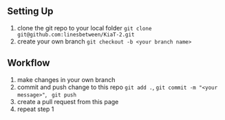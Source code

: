 ## Setting Up
1. clone the git repo to your local folder 
   ``` git clone git@github.com:linesbetween/KiaT-2.git ```
2. create your own branch 
   ``` git checkout -b <your branch name> ```

## Workflow
1. make changes in your own branch
2. commit and push change to this repo
   ``` git add . ```, ``` git commit -m "<your message>" ```, ``` git push```
3. create a pull request from this page
4. repeat step 1